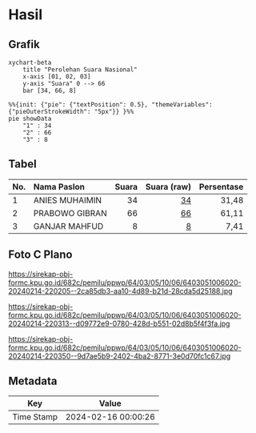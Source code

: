 # Hasil

## Grafik

```mermaid
xychart-beta
    title "Perolehan Suara Nasional"
    x-axis [01, 02, 03]
    y-axis "Suara" 0 --> 66
    bar [34, 66, 8]
```

```mermaid
%%{init: {"pie": {"textPosition": 0.5}, "themeVariables": {"pieOuterStrokeWidth": "5px"}} }%%
pie showData
    "1" : 34
    "2" : 66
    "3" : 8
```

## Tabel

| No. | Nama Paslon    | Suara | Suara (raw) | Persentase |
|:--- |:-------------- | -----:| -----------:| ----------:|
| 1   | ANIES MUHAIMIN | 34    | [34][p-1]   | 31,48      |
| 2   | PRABOWO GIBRAN | 66    | [66][p-2]   | 61,11      |
| 3   | GANJAR MAHFUD  | 8     | [8][p-3]    | 7,41       |


[p-1]: https://github.com/gigit-pemilu/pemilu-2024/blob/main/pilpres/hitung-suara/sub/64-kalimantan-timur/sub/03-berau/sub/05-tanjung-redeb/sub/1006-gayam/sub/020-tps/sub/paslon-1.txt
[p-2]: https://github.com/gigit-pemilu/pemilu-2024/blob/main/pilpres/hitung-suara/sub/64-kalimantan-timur/sub/03-berau/sub/05-tanjung-redeb/sub/1006-gayam/sub/020-tps/sub/paslon-2.txt
[p-3]: https://github.com/gigit-pemilu/pemilu-2024/blob/main/pilpres/hitung-suara/sub/64-kalimantan-timur/sub/03-berau/sub/05-tanjung-redeb/sub/1006-gayam/sub/020-tps/sub/paslon-3.txt

## Foto C Plano

https://sirekap-obj-formc.kpu.go.id/682c/pemilu/ppwp/64/03/05/10/06/6403051006020-20240214-220205--2ca85db3-aa10-4d89-b21d-28cda5d25188.jpg

https://sirekap-obj-formc.kpu.go.id/682c/pemilu/ppwp/64/03/05/10/06/6403051006020-20240214-220313--d09772e9-0780-428d-b551-02d8b5f4f3fa.jpg

https://sirekap-obj-formc.kpu.go.id/682c/pemilu/ppwp/64/03/05/10/06/6403051006020-20240214-220350--9d7ae5b9-2402-4ba2-8771-3e0d70fc1c67.jpg


## Metadata

| Key        | Value               |
| ---------- | ------------------- |
| Time Stamp | 2024-02-16 00:00:26 |



